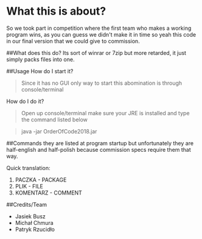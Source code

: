# What this is about?
So we took part in competition where the first team who makes a working program wins, 
as you can guess we didn't make it in time so yeah this code in our final version that we could give to commission.

##What does this do?
Its sort of winrar or 7zip but more retarded, it just simply packs files into one.

##Usage
How do I start it? 
>Since it has no GUI only way to start this abomination is through console/terminal

How do I do it?
> Open up console/terminal make sure your JRE is installed and type the command listed below

>java -jar OrderOfCode2018.jar

##Commands
they are listed at program startup but unfortunately they are half-english and half-polish because commission specs require them that way.

Quick translation:

1. PACZKA - PACKAGE
2. PLIK - FILE
3. KOMENTARZ - COMMENT

##Credits/Team
* Jasiek Busz
* Michał Chmura
* Patryk Rzucidło
